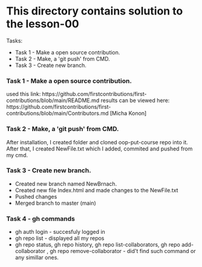 # This directory contains solution to the lesson-00
Tasks:
* Task 1 - Make a open source contribution.
* Task 2 - Make, a 'git push' from CMD. 
* Task 3 - Create new branch.

<h3>Task 1 - Make a open source contribution.</h3>
used this link: https://github.com/firstcontributions/first-contributions/blob/main/README.md
results can be viewed here: https://github.com/firstcontributions/first-contributions/blob/main/Contributors.md  [Micha Konon]

<h3>Task 2 - Make, a 'git push' from CMD.</h3>
After installation, I created folder and cloned oop-put-course repo into it. After that, I created NewFile.txt which I added, commited and pushed from my cmd.

<h3>Task 3 - Create new branch.</h3>

* Created new branch named NewBrnach.
* Created new file Index.html and made changes to the NewFile.txt
* Pushed changes
* Merged branch to master (main)

<h3>Task 4 - gh commands</h3>

* gh auth login - succesfuly logged in
* gh repo list - displayed all my repos
* gh repo status, gh repo history, gh repo list-collaborators, gh repo add-collaborator <username>, gh repo remove-collaborator <username> - did't find such command or any simillar ones.
